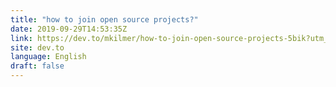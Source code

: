 ```yaml
---
title: "how to join open source projects?"
date: 2019-09-29T14:53:35Z
link: https://dev.to/mkilmer/how-to-join-open-source-projects-5bik?utm_medium=RSS&utm_source=news.12bit.vn
site: dev.to
language: English
draft: false
---
```

